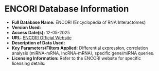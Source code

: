 # ENCORI Database Information

* **Full Database Name:** ENCORI (Encyclopedia of RNA Interactomes)
* **Version Used:** 
* **Access Date(s):** 12-05-2025
* **URL:** [ENCORI Official Website](https://rnasysu.com/encori/) 
* **Description of Data Used:** 
* **Key Parameters/Filters Applied:** Differential expression, correlation analysis (miRNA-mRNA, lncRNA-mRNA), specific gene/miRNA queries.
* **Licensing Information:** Refer to the ENCORI website for specific licensing details.
